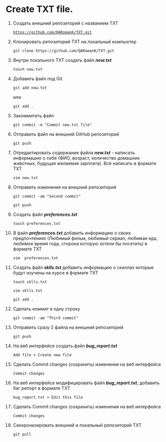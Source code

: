 # Create TXT file.

 1. Создать внешний репозиторий c названием TXT
 
     [`https://github.com/QARomanK/TXT.git`](https://github.com/QARomanK/TXT.git)

 2. Клонировать репозиторий TXT на локальный компьютер 

     `git clone https://github.com/QARomanK/TXT.git `

 3. Внутри локального TXT создать файл ***new.txt*** 

     `touch new.txt`

 4. Добавить файл под Git

    `git add new.txt`

      или

    `git add .`

 5. Закоммитить файл

     `git commit -m "Commit new.txt file" `

 6. Отправить файл на внешний GitHub репозиторий

    `git push`

 7. Отредактировать содержание файла ***new.txt*** - написать информацию о себе (ФИО, возраст, количество домашних животных, будущая желаемая зарплата). Всё написать в формате TXT

    `vim new.txt`

 8. Отправить изменения на внешний репозиторий

    `git commit -am "Second commit"`

    `git push`

9. Создать файл ***preferences.txt***

    `touch preferences.txt`

 10. В файл ***preferences.txt*** добавить информацию о своих предпочтениях (Любимый фильм, любимый сериал, любимая еда, любимое время года, сторона которую хотели бы посетить) в формате TXT

     `vim  preferences.txt`

 11. Создать файл ***sklls.txt*** добавить информацию о скиллах которые будут изучены на курсе в формате TXT
 
      `touch sklls.txt`
 
     `vim sklls.txt`
 
     `git add .`
 
 12. Сделать коммит в одну строку

     `git commit -am "Third commit"`

 13. Отправить сразу 2 файла на внешний репозиторий

     `git push`

 14. На веб интерфейсе создать файл ***bug_report.txt***

     `Add file > Create new file`

 15. Сделать Commit changes (сохранить) изменения на веб интерфейсе

     `Commit changes`

 16. На веб интерфейсе модифицировать файл ***bug_report.txt***, добавить баг репорт в формате TXT

     `bug_report.txt > Edit this file`

 17. Сделать Commit changes (сохранить) изменения на веб интерфейсе

     `Commit changes`

 18. Синхронизировать внешний и локальный репозиторий TXT

     `git pull`
